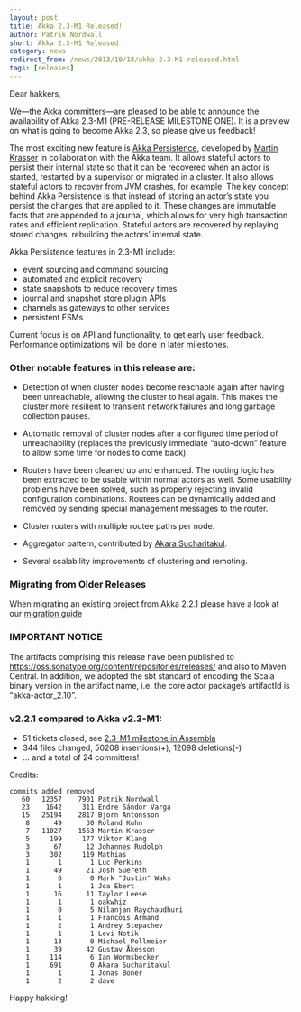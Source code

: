 ```yaml
---
layout: post
title: Akka 2.3-M1 Released!
author: Patrik Nordwall
short: Akka 2.3-M1 Released
category: news
redirect_from: /news/2013/10/18/akka-2.3-M1-released.html
tags: [releases]
---
```


Dear hakkers,

We—the Akka committers—are pleased to be able to announce the availability of Akka 2.3-M1 (PRE-RELEASE MILESTONE ONE). It is a preview on what is going to become Akka 2.3, so please give us feedback!

The most exciting new feature is [Akka Persistence](https://doc.akka.io/docs/akka/2.3/scala/persistence.html), developed by [Martin Krasser](https://twitter.com/mrt1nz) in collaboration with the Akka team. It allows stateful actors to persist their internal state so that it can be recovered when an actor is started, restarted by a supervisor or migrated in a cluster. It also allows stateful actors to recover from JVM crashes, for example. The key concept behind Akka Persistence is that instead of storing an actor’s state you persist the changes that are applied to it. These changes are immutable facts that are appended to a journal, which allows for very high transaction rates and efficient replication. Stateful actors are recovered by replaying stored changes, rebuilding the actors’ internal state. 

Akka Persistence features in 2.3-M1 include:

 * event sourcing and command sourcing
 * automated and explicit recovery
 * state snapshots to reduce recovery times
 * journal and snapshot store plugin APIs
 * channels as gateways to other services
 * persistent FSMs

Current focus is on API and functionality, to get early user feedback. Performance optimizations will be done in later milestones.

### Other notable features in this release are:

 * Detection of when cluster nodes become reachable again after having been unreachable, allowing the cluster to heal again. This makes the cluster more resilient to transient network failures and long garbage collection pauses. 

 * Automatic removal of cluster nodes after a configured time period of unreachability (replaces the previously immediate “auto-down” feature to allow some time for nodes to come back).

 * Routers have been cleaned up and enhanced. The routing logic has been extracted to be usable within normal actors as well. Some usability problems have been solved, such as properly rejecting invalid configuration combinations. Routees can be dynamically added and removed by sending special management messages to the router.

 * Cluster routers with multiple routee paths per node.

 * Aggregator pattern, contributed by [Akara Sucharitakul](https://github.com/akara).

 * Several scalability improvements of clustering and remoting.

### Migrating from Older Releases

When migrating an existing project from Akka 2.2.1 please have a look at our [migration guide](https://doc.akka.io/docs/akka/2.3/project/migration-guide-2.2.x-2.3.x.html)

### IMPORTANT NOTICE

The artifacts comprising this release have been published to https://oss.sonatype.org/content/repositories/releases/ and also to Maven Central. In addition, we adopted the sbt standard of encoding the Scala binary version in the artifact name, i.e. the core actor package’s artifactId is “akka-actor_2.10”.

### v2.2.1 compared to Akka v2.3-M1:

 * 51 tickets closed, see [2.3-M1 milestone in Assembla](https://app.assembla.com/spaces/akka/milestones/4610943-2-3-m1)
 * 344 files changed, 50208 insertions(+), 12098 deletions(-)
 * … and a total of 24 committers!

Credits:

    commits added removed
       60   12357    7901 Patrik Nordwall
       23    1642     311 Endre Sándor Varga
       15   25194    2817 Björn Antonsson
        8      49      30 Roland Kuhn
        7   11027    1563 Martin Krasser
        5     199     177 Viktor Klang
        3      67      12 Johannes Rudolph
        3     302     119 Mathias
        1       1       1 Luc Perkins
        1      49      21 Josh Suereth
        1       6       0 Mark "Justin" Waks
        1       1       1 Joa Ebert
        1      16      11 Taylor Leese
        1       1       1 oakwhiz
        1       0       5 Nilanjan Raychaudhuri
        1       1       1 Francois Armand
        1       2       1 Andrey Stepachev
        1       1       1 Levi Notik
        1      13       0 Michael Pollmeier
        1      39      42 Gustav Åkesson
        1     114       6 Ian Wormsbecker
        1     691       0 Akara Sucharitakul
        1       1       1 Jonas Bonér
        1       2       2 dave

Happy hakking!
